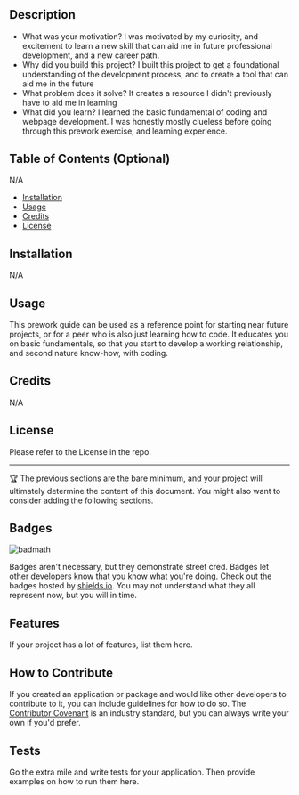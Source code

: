 # <Your-Project-Title>

## Description



- What was your motivation? I was motivated by my curiosity, and excitement to learn a new skill that can aid me in future professional development, and a new career path. 
- Why did you build this project? I built this project to get a foundational understanding of the development process, and to create a tool that can aid me in the future
- What problem does it solve? It creates a resource I didn't previously have to aid me in learning
- What did you learn? I learned the basic fundamental of coding and webpage development. I was honestly mostly clueless before going through this prework exercise, and learning experience. 

## Table of Contents (Optional)

N/A

- [Installation](#installation) 
- [Usage](#usage) 
- [Credits](#credits) 
- [License](#license) 

## Installation

N/A

## Usage
This prework guide can be used as a reference point for starting near future projects, or for a peer who is also just learning how to code. It educates you on basic fundamentals, so that you start to develop a working relationship, and second nature know-how, with coding. 



## Credits
N/A

## License

Please refer to the License in the repo.

---

🏆 The previous sections are the bare minimum, and your project will ultimately determine the content of this document. You might also want to consider adding the following sections.

## Badges

![badmath](https://img.shields.io/github/languages/top/nielsenjared/badmath)

Badges aren't necessary, but they demonstrate street cred. Badges let other developers know that you know what you're doing. Check out the badges hosted by [shields.io](https://shields.io/). You may not understand what they all represent now, but you will in time.

## Features

If your project has a lot of features, list them here.

## How to Contribute

If you created an application or package and would like other developers to contribute to it, you can include guidelines for how to do so. The [Contributor Covenant](https://www.contributor-covenant.org/) is an industry standard, but you can always write your own if you'd prefer.

## Tests

Go the extra mile and write tests for your application. Then provide examples on how to run them here.